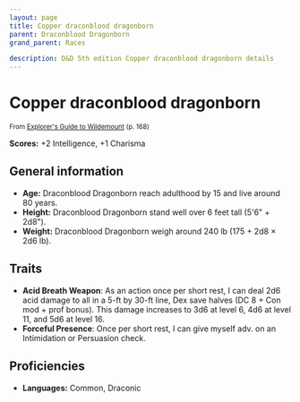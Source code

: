 ```yaml
---
layout: page
title: Copper draconblood dragonborn
parent: Draconblood Dragonborn
grand_parent: Races

description: D&D 5th edition Copper draconblood dragonborn details
---
```


# Copper draconblood dragonborn

<small>From <a target="_blank" href="https://dnd.wizards.com/products/wildemount">Explorer's Guide to Wildemount</a> (p. 168)</small>

**Scores:** +2 Intelligence, +1 Charisma

## General information

- **Age:** Draconblood Dragonborn reach adulthood by 15 and live around 80 years.
- **Height:** Draconblood Dragonborn stand well over 6 feet tall (5'6" + 2d8").
- **Weight:** Draconblood Dragonborn weigh around 240 lb (175 + 2d8 × 2d6 lb).

## Traits

- **Acid Breath Weapon**: As an action once per short rest, I can deal 2d6 acid damage to all in a 5-ft by 30-ft line, Dex save halves (DC 8 + Con mod + prof bonus). This damage increases to 3d6 at level 6, 4d6 at level 11, and 5d6 at level 16.
- **Forceful Presence**: Once per short rest, I can give myself adv. on an Intimidation or Persuasion check.

## Proficiencies

- **Languages:** Common, Draconic